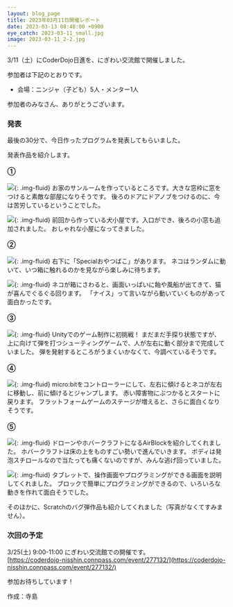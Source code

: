 ```yaml
---
layout: blog_page
title: 2023年03月11日開催レポート
date: 2023-03-13 08:48:00 +0900
eye_catch: 2023-03-11_small.jpg
image: 2023-03-11_2-2.jpg
---
```


3/11（土）にCoderDojo日進を、にぎわい交流館で開催しました。

参加者は下記のとおりです。
* 会場：ニンジャ（子ども）5人・メンター1人

参加者のみなさん、ありがとうございます。

### 発表
最後の30分で、今日作ったプログラムを発表してもらいました。

発表作品を紹介します。

#### &#9312;
![](/assets/img/2023-03-11_1-1.jpg){: .img-fluid}
お家のサンルームを作っているところです。大きな窓枠に窓をつけると素敵な部屋になりそうです。
後ろのドアにドアノブをつけるのに、今は苦労しているということでした。

![](/assets/img/2023-03-11_1-2.jpg){: .img-fluid}
前回から作っている犬小屋です。入口ができ、後ろの小窓も追加されました。
おしゃれな小屋になってきました。

#### &#9313;

![](/assets/img/2023-03-11_2-1.jpg){: .img-fluid}
右下に「Specialおやつばこ」があります。
ネコはランダムに動いて、いつ箱に触れるのかを見ながら楽しみに待ちます。

![](/assets/img/2023-03-11_2-2.jpg){: .img-fluid}
ネコが箱にさわると、画面いっぱいに飴や風船が出てきて、猫が喜んでぐるぐる回ります。
「ナイス」って言いながら動いていくものがあって面白かったです。

#### &#9314;

![](/assets/img/2023-03-11_3-1.jpg){: .img-fluid}
Unityでのゲーム制作に初挑戦！
まだまだ手探り状態ですが、上に向けて弾を打つシューティングゲームで、人が左右に動く部分まで完成していました。
弾を発射するところがうまくいかなくて、今調べているそうです。

#### &#9315;

![](/assets/img/2023-03-11_4-1.jpg){: .img-fluid}
micro:bitをコントローラーにして、左右に傾けるとネコが左右に移動し、前に傾けるとジャンプします。
赤い障害物にぶつかるとスタートに戻ります。
フラットフォームゲームのステージが増えると、さらに面白くなりそうです。

#### &#9316;

![](/assets/img/2023-03-11_5-1.jpg){: .img-fluid}
ドローンやホバークラフトになるAirBlockを紹介してくれました。
ホバークラフトは床の上をものすごい勢いで進んでいきます。
ボディは発泡スチロールなので当たっても痛くないのですが、みんな逃げ回っていました。

![](/assets/img/2023-03-11_5-2.jpg){: .img-fluid}
タブレットで、操作画面やプログラミングができる画面を説明してくれました。
ブロックで簡単にプログラミングができるので、いろいろな動きを作れて面白そうでした。

そのほかに、Scratchのバグ弾作品も紹介してくれました（写真がなくてすみません）。

### 次回の予定
3/25(土) 9:00-11:00 にぎわい交流館での開催です。<br/>
[https://coderdojo-nisshin.connpass.com/event/277132/](https://coderdojo-nisshin.connpass.com/event/277132/)

参加お待ちしています！

作成：寺島
